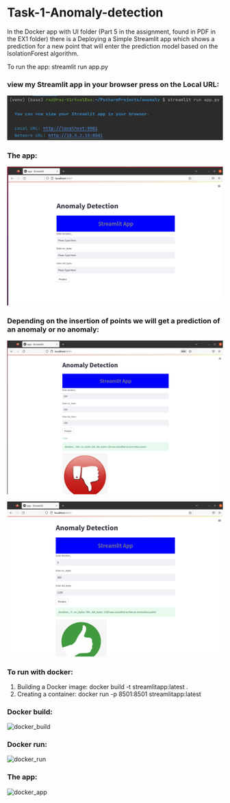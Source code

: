 # Task-1-Anomaly-detection 
In the Docker app with UI folder (Part 5 in the assignment, found in PDF in the EX1 folder) there is a Deploying a Simple Streamlit app which shows a prediction for a new point that will enter the prediction model based on the IsolationForest algorithm.

To run the app: streamlit run app.py
### view my Streamlit app in your browser press on the Local URL:
![run](https://github.com/RazElbaz/Task-1-Anomaly-detection/blob/main/images/run.png)

### The app:

![app](https://github.com/RazElbaz/Task-1-Anomaly-detection/blob/main/images/app.png)

### Depending on the insertion of points we will get a prediction of an anomaly or no anomaly:

![anomaly](https://github.com/RazElbaz/Task-1-Anomaly-detection/blob/main/images/anomaly.png)

![not anomaly](https://github.com/RazElbaz/Task-1-Anomaly-detection/blob/main/images/not%20anomaly.png)

### To run with docker:
1) Building a Docker image:
docker build -t streamlitapp:latest .
2) Creating a container:
docker run -p 8501:8501 streamlitapp:latest


### Docker build:

![docker_build]([https://github.com/RazElbaz/Task-1-Anomaly-detection/blob/main/images/run.png](https://github.com/RazElbaz/Task-1-Anomaly-detection/blob/main/images/docker_build.png))

### Docker run:

![docker_run]([https://github.com/RazElbaz/Task-1-Anomaly-detection/blob/main/images/run.png](https://github.com/RazElbaz/Task-1-Anomaly-detection/blob/main/images/docker_run.png))

### The app: 

![docker_app]([https://github.com/RazElbaz/Task-1-Anomaly-detection/blob/main/images/run.png](https://github.com/RazElbaz/Task-1-Anomaly-detection/blob/main/images/docker_app.png))
